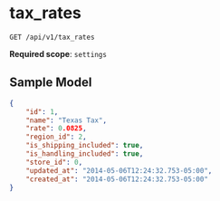 tax_rates
=========

```shell
GET /api/v1/tax_rates
```

**Required scope**: `settings`

Sample Model
------------

```json
{
	"id": 1,
	"name": "Texas Tax",
	"rate": 0.0825,
	"region_id": 2,
	"is_shipping_included": true,
	"is_handling_included": true,
	"store_id": 0,
	"updated_at": "2014-05-06T12:24:32.753-05:00",
	"created_at": "2014-05-06T12:24:32.753-05:00"
}
```